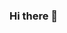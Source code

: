 ### Hi there 👋

<!--
**Akeenola/Akeenola** is a ✨ _special_ ✨ repository because its `README.md` (this file) appears on your GitHub profile.

Here are some ideas to get you started:

- 🔭 I’m currently working on google page cloning
- 🌱 I’m currently learning html, JavaScript and CSS
- 👯 I’m looking to collaborate on pre-order app
- 🤔 I’m looking for help with building a pre-order webapp
- 💬 Ask me about ...
- 📫 How to reach me: akinola.olabisi@gmail.com
- 😄 Pronouns: he/him
- ⚡ Fun fact: ...
-->

